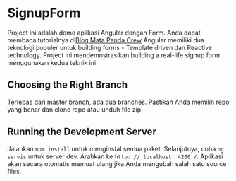 # SignupForm

Project ini adalah demo aplikasi Angular dengan Form. Anda dapat membaca tutorialnya di[Blog Mata Panda Crew](https://matapanda-crew.blogspot.com/2019/08/pengenalan-form-di-angular-4-template.html) Angular memiliki dua teknologi populer untuk building forms - Template driven dan Reactive technology. Project ini mendemostrasikan building a real-life signup form menggunakan kedua teknik ini

## Choosing the Right Branch

Terlepas dari master branch, ada dua branches. Pastikan Anda memilih repo yang benar dan clone repo atau unduh file zip. 

## Running the Development Server

Jalankan `npm install` untuk menginstal semua paket. Selanjutnya, coba `ng servis` untuk server dev. Arahkan ke `http: // localhost: 4200 /`. Aplikasi akan secara otomatis memuat ulang jika Anda mengubah salah satu source files.
